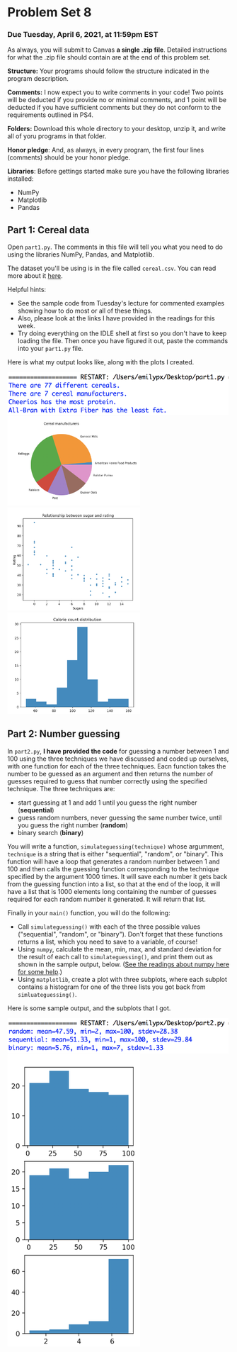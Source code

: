 # Problem Set 8

### Due Tuesday, April 6, 2021, at 11:59pm EST

As always, you will submit to Canvas **a single .zip file**. Detailed instructions for what the .zip file should contain are at the end of this problem set. 

**Structure:** Your programs should follow the structure indicated in the program description.

**Comments:** I now expect you to write comments in your code! Two points will be deducted if you provide no or minimal comments, and 1 point will be deducted if you have sufficient comments but they do not conform to the requirements outlined in PS4.

**Folders:** Download this whole directory to your desktop, unzip it, and write all of yoru programs in that folder.

**Honor pledge**: And, as always, in every program, the first four lines (comments) should be your honor pledge.

**Libraries**: Before gettings started make sure you have the following libraries installed:

* NumPy
* Matplotlib
* Pandas

## Part 1: Cereal data
Open `part1.py`. The comments in this file will tell you what you need to do using the libraries NumPy, Pandas, and Matplotlib. 

The dataset you'll be using is in the file called `cereal.csv`. You can read more about it [here](https://www.kaggle.com/crawford/80-cereals).

Helpful hints:

* See the sample code from Tuesday's lecture for commented examples showing how to do most or all of these things. 
* Also, please look at the links I have provided in the readings for this week.
* Try doing everything on the IDLE shell at first so you don't have to keep loading the file. Then once you have figured it out, paste the commands into your `part1.py` file.


Here is what my output looks like, along with the plots I created.

<img src="img/part1output.png" width=500>
<img src="img/part1plot1.png" width=300>
<img src="img/part1plot2.png" width=300>
<img src="img/part1plot3.png" width=300>



## Part 2: Number guessing
In `part2.py`, **I have provided the code** for guessing a number between 1 and 100 using the three techniques we have discussed and coded up ourselves, with one function for each of the three techniques. Eacn function takes the number to be guessed as an argument and then returns the number of guesses required to guess that number correctly using the specified technique. The three techniques are:

* start guessing at 1 and add 1 until you guess the right number (**sequential**)
* guess random numbers, never guessing the same number twice, until you guess the right number (**random**)
* binary search (**binary**)

You will write a function, `simulateguessing(technique)` whose argumment, `technique` is a string that is either "sequential", "random", or "binary". This function will have a loop that generates a random number between 1 and 100 and then calls the guessing function corresponding to the technique specified by the argument 1000 times. It will save each number it gets back from the guessing function into a list, so that at the end of the loop, it will have a list that is 1000 elements long containing the number of guesses required for each random number it generated. It will return that list.

Finally in your `main()` function, you will do the following:

* Call `simulateguessing()` with each of the three possible values ("sequential", "random", or "binary"). Don't forget that these functions returns a list, which you need to save to a variable, of course!
* Using `numpy`, calculate the mean, min, max, and standard deviation for the result of each call to `simulateguessing()`, and print them out as shown in the sample output, below. ([See the readings about numpy here for some help](https://github.com/CSC1-1101-TTh9-S21/numpy-reading).)
* Using `matplotlib`, create a plot with three subplots, where each subplot contains a histogram for one of the three lists you got back from `simluateguessing()`. 

Here is some sample output, and the subplots that I got.

<img src="img/output.png" width=500>
<img src="img/plots.png" width=300>
